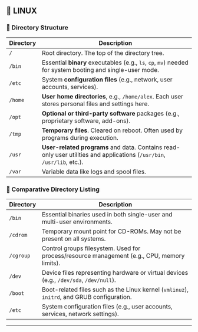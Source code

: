 
## 🐧 LINUX

### 📁 Directory Structure

| Directory | Description                                                                                                            |
| --------- | ---------------------------------------------------------------------------------------------------------------------- |
| `/`       | Root directory. The top of the directory tree.                                                                         |
| `/bin`    | Essential **binary** executables (e.g., `ls`, `cp`, `mv`) needed for system booting and single-user mode.              |
| `/etc`    | System **configuration files** (e.g., network, user accounts, services).                                               |
| `/home`   | **User home directories**, e.g., `/home/alex`. Each user stores personal files and settings here.                      |
| `/opt`    | **Optional or third-party software** packages (e.g., proprietary software, add-ons).                                   |
| `/tmp`    | **Temporary files**. Cleared on reboot. Often used by programs during execution.                                       |
| `/usr`    | **User-related programs** and data. Contains read-only user utilities and applications (`/usr/bin`, `/usr/lib`, etc.). |
| `/var`    | Variable data like logs and spool files.      |



### 📂 Comparative Directory Listing
| Directory | Description                                                                                 |
| --------- | ------------------------------------------------------------------------------------------- |
| `/bin`    | Essential binaries used in both single-user and multi-user environments.                    |
| `/cdrom`  | Temporary mount point for CD-ROMs. May not be present on all systems.                       |
| `/cgroup` | Control groups filesystem. Used for process/resource management (e.g., CPU, memory limits). |
| `/dev`    | Device files representing hardware or virtual devices (e.g., `/dev/sda`, `/dev/null`).      |
| `/boot`   | Boot-related files such as the Linux kernel (`vmlinuz`), `initrd`, and GRUB configuration.  |
| `/etc`    | System configuration files (e.g., user accounts, services, network settings).          |


---


